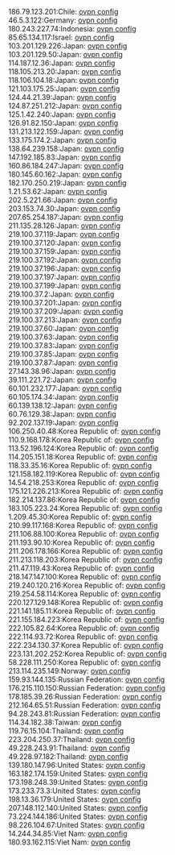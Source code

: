 186.79.123.201:Chile: [ovpn config](vpn/186_79_123_201.ovpn)  
46.5.3.122:Germany: [ovpn config](vpn/46_5_3_122.ovpn)  
180.243.227.74:Indonesia: [ovpn config](vpn/180_243_227_74.ovpn)  
85.65.134.117:Israel: [ovpn config](vpn/85_65_134_117.ovpn)  
103.201.129.226:Japan: [ovpn config](vpn/103_201_129_226.ovpn)  
103.201.129.50:Japan: [ovpn config](vpn/103_201_129_50.ovpn)  
114.187.12.36:Japan: [ovpn config](vpn/114_187_12_36.ovpn)  
118.105.213.20:Japan: [ovpn config](vpn/118_105_213_20.ovpn)  
118.106.104.18:Japan: [ovpn config](vpn/118_106_104_18.ovpn)  
121.103.175.25:Japan: [ovpn config](vpn/121_103_175_25.ovpn)  
124.44.21.39:Japan: [ovpn config](vpn/124_44_21_39.ovpn)  
124.87.251.212:Japan: [ovpn config](vpn/124_87_251_212.ovpn)  
125.1.42.240:Japan: [ovpn config](vpn/125_1_42_240.ovpn)  
126.91.82.150:Japan: [ovpn config](vpn/126_91_82_150.ovpn)  
131.213.122.159:Japan: [ovpn config](vpn/131_213_122_159.ovpn)  
133.175.174.2:Japan: [ovpn config](vpn/133_175_174_2.ovpn)  
138.64.239.158:Japan: [ovpn config](vpn/138_64_239_158.ovpn)  
147.192.185.83:Japan: [ovpn config](vpn/147_192_185_83.ovpn)  
160.86.184.247:Japan: [ovpn config](vpn/160_86_184_247.ovpn)  
180.145.60.162:Japan: [ovpn config](vpn/180_145_60_162.ovpn)  
182.170.250.219:Japan: [ovpn config](vpn/182_170_250_219.ovpn)  
1.21.53.62:Japan: [ovpn config](vpn/1_21_53_62.ovpn)  
202.5.221.66:Japan: [ovpn config](vpn/202_5_221_66.ovpn)  
203.153.74.30:Japan: [ovpn config](vpn/203_153_74_30.ovpn)  
207.65.254.187:Japan: [ovpn config](vpn/207_65_254_187.ovpn)  
211.135.28.126:Japan: [ovpn config](vpn/211_135_28_126.ovpn)  
219.100.37.119:Japan: [ovpn config](vpn/219_100_37_119.ovpn)  
219.100.37.120:Japan: [ovpn config](vpn/219_100_37_120.ovpn)  
219.100.37.159:Japan: [ovpn config](vpn/219_100_37_159.ovpn)  
219.100.37.192:Japan: [ovpn config](vpn/219_100_37_192.ovpn)  
219.100.37.196:Japan: [ovpn config](vpn/219_100_37_196.ovpn)  
219.100.37.197:Japan: [ovpn config](vpn/219_100_37_197.ovpn)  
219.100.37.199:Japan: [ovpn config](vpn/219_100_37_199.ovpn)  
219.100.37.2:Japan: [ovpn config](vpn/219_100_37_2.ovpn)  
219.100.37.201:Japan: [ovpn config](vpn/219_100_37_201.ovpn)  
219.100.37.209:Japan: [ovpn config](vpn/219_100_37_209.ovpn)  
219.100.37.213:Japan: [ovpn config](vpn/219_100_37_213.ovpn)  
219.100.37.60:Japan: [ovpn config](vpn/219_100_37_60.ovpn)  
219.100.37.63:Japan: [ovpn config](vpn/219_100_37_63.ovpn)  
219.100.37.83:Japan: [ovpn config](vpn/219_100_37_83.ovpn)  
219.100.37.85:Japan: [ovpn config](vpn/219_100_37_85.ovpn)  
219.100.37.87:Japan: [ovpn config](vpn/219_100_37_87.ovpn)  
27.143.38.96:Japan: [ovpn config](vpn/27_143_38_96.ovpn)  
39.111.221.72:Japan: [ovpn config](vpn/39_111_221_72.ovpn)  
60.101.232.177:Japan: [ovpn config](vpn/60_101_232_177.ovpn)  
60.105.174.34:Japan: [ovpn config](vpn/60_105_174_34.ovpn)  
60.139.138.12:Japan: [ovpn config](vpn/60_139_138_12.ovpn)  
60.76.129.38:Japan: [ovpn config](vpn/60_76_129_38.ovpn)  
92.202.137.19:Japan: [ovpn config](vpn/92_202_137_19.ovpn)  
106.250.40.48:Korea Republic of: [ovpn config](vpn/106_250_40_48.ovpn)  
110.9.168.178:Korea Republic of: [ovpn config](vpn/110_9_168_178.ovpn)  
113.52.196.124:Korea Republic of: [ovpn config](vpn/113_52_196_124.ovpn)  
114.205.151.18:Korea Republic of: [ovpn config](vpn/114_205_151_18.ovpn)  
118.33.35.16:Korea Republic of: [ovpn config](vpn/118_33_35_16.ovpn)  
121.158.182.119:Korea Republic of: [ovpn config](vpn/121_158_182_119.ovpn)  
14.54.218.253:Korea Republic of: [ovpn config](vpn/14_54_218_253.ovpn)  
175.121.226.213:Korea Republic of: [ovpn config](vpn/175_121_226_213.ovpn)  
182.214.137.86:Korea Republic of: [ovpn config](vpn/182_214_137_86.ovpn)  
183.105.223.24:Korea Republic of: [ovpn config](vpn/183_105_223_24.ovpn)  
1.209.45.30:Korea Republic of: [ovpn config](vpn/1_209_45_30.ovpn)  
210.99.117.168:Korea Republic of: [ovpn config](vpn/210_99_117_168.ovpn)  
211.106.88.100:Korea Republic of: [ovpn config](vpn/211_106_88_100.ovpn)  
211.193.90.10:Korea Republic of: [ovpn config](vpn/211_193_90_10.ovpn)  
211.206.178.166:Korea Republic of: [ovpn config](vpn/211_206_178_166.ovpn)  
211.213.118.203:Korea Republic of: [ovpn config](vpn/211_213_118_203.ovpn)  
211.47.119.43:Korea Republic of: [ovpn config](vpn/211_47_119_43.ovpn)  
218.147.147.100:Korea Republic of: [ovpn config](vpn/218_147_147_100.ovpn)  
219.240.120.216:Korea Republic of: [ovpn config](vpn/219_240_120_216.ovpn)  
219.254.58.114:Korea Republic of: [ovpn config](vpn/219_254_58_114.ovpn)  
220.127.129.148:Korea Republic of: [ovpn config](vpn/220_127_129_148.ovpn)  
221.141.185.11:Korea Republic of: [ovpn config](vpn/221_141_185_11.ovpn)  
221.155.184.223:Korea Republic of: [ovpn config](vpn/221_155_184_223.ovpn)  
222.105.82.64:Korea Republic of: [ovpn config](vpn/222_105_82_64.ovpn)  
222.114.93.72:Korea Republic of: [ovpn config](vpn/222_114_93_72.ovpn)  
222.234.130.37:Korea Republic of: [ovpn config](vpn/222_234_130_37.ovpn)  
223.131.202.252:Korea Republic of: [ovpn config](vpn/223_131_202_252.ovpn)  
58.228.111.250:Korea Republic of: [ovpn config](vpn/58_228_111_250.ovpn)  
213.114.235.149:Norway: [ovpn config](vpn/213_114_235_149.ovpn)  
159.93.144.135:Russian Federation: [ovpn config](vpn/159_93_144_135.ovpn)  
176.215.110.150:Russian Federation: [ovpn config](vpn/176_215_110_150.ovpn)  
178.185.39.26:Russian Federation: [ovpn config](vpn/178_185_39_26.ovpn)  
212.164.65.51:Russian Federation: [ovpn config](vpn/212_164_65_51.ovpn)  
94.28.243.81:Russian Federation: [ovpn config](vpn/94_28_243_81.ovpn)  
114.34.182.38:Taiwan: [ovpn config](vpn/114_34_182_38.ovpn)  
119.76.15.104:Thailand: [ovpn config](vpn/119_76_15_104.ovpn)  
223.204.250.37:Thailand: [ovpn config](vpn/223_204_250_37.ovpn)  
49.228.243.91:Thailand: [ovpn config](vpn/49_228_243_91.ovpn)  
49.228.97.182:Thailand: [ovpn config](vpn/49_228_97_182.ovpn)  
139.180.147.96:United States: [ovpn config](vpn/139_180_147_96.ovpn)  
163.182.174.159:United States: [ovpn config](vpn/163_182_174_159.ovpn)  
173.198.248.39:United States: [ovpn config](vpn/173_198_248_39.ovpn)  
173.233.73.3:United States: [ovpn config](vpn/173_233_73_3.ovpn)  
198.13.36.179:United States: [ovpn config](vpn/198_13_36_179.ovpn)  
207.148.112.140:United States: [ovpn config](vpn/207_148_112_140.ovpn)  
73.224.144.186:United States: [ovpn config](vpn/73_224_144_186.ovpn)  
98.226.104.67:United States: [ovpn config](vpn/98_226_104_67.ovpn)  
14.244.34.85:Viet Nam: [ovpn config](vpn/14_244_34_85.ovpn)  
180.93.162.115:Viet Nam: [ovpn config](vpn/180_93_162_115.ovpn)  
